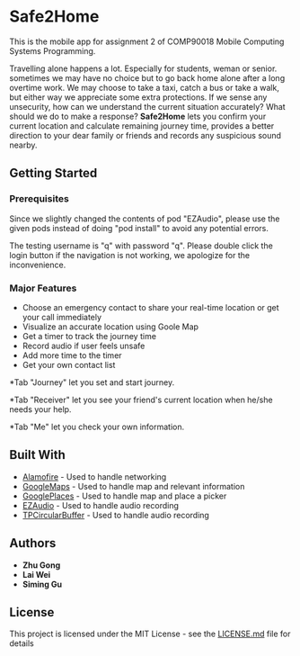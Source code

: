 # Safe2Home

This is the mobile app for assignment 2 of COMP90018 Mobile Computing Systems Programming. 
    
Travelling alone happens a lot. Especially for students, weman or senior. sometimes we may have no choice but to go back home alone after a long overtime work. We may choose to take a taxi, catch a bus or take a walk, but either way we appreciate some extra protections. If we sense any unsecurity, how can we understand the current situation accurately? What should we do to make a response? **Safe2Home** lets you confirm your current location and calculate remaining journey time, provides a better direction to your dear family or friends and records any suspicious sound nearby. 

## Getting Started

### Prerequisites

Since we slightly changed the contents of pod "EZAudio", please use the given pods instead of doing "pod install" to avoid any potential errors. 
     
The testing username is "q" with password "q". Please double click the login button if the navigation is not working, we apologize for the inconvenience.

### Major Features

* Choose an emergency contact to share your real-time location or get your call immediately
* Visualize an accurate location using Goole Map
* Get a timer to track the journey time
* Record audio if user feels unsafe
* Add more time to the timer
* Get your own contact list
    
*Tab "Journey" let you set and start journey.     

*Tab "Receiver" let you see your friend's current location when he/she needs your help.  

*Tab "Me" let you check your own information.

## Built With

* [Alamofire](https://github.com/Alamofire/Alamofire) - Used to handle networking
* [GoogleMaps](https://github.com/googlemaps/) - Used to handle map and relevant information
* [GooglePlaces](https://github.com/qpowell/google_places) - Used to handle map and place a picker
* [EZAudio](https://github.com/syedhali/EZAudio) - Used to handle audio recording
* [TPCircularBuffer](https://github.com/michaeltyson/TPCircularBuffer) - Used to handle audio recording


## Authors

* **Zhu Gong**
* **Lai Wei**
* **Siming Gu**


## License

This project is licensed under the MIT License - see the [LICENSE.md](LICENSE.md) file for details
